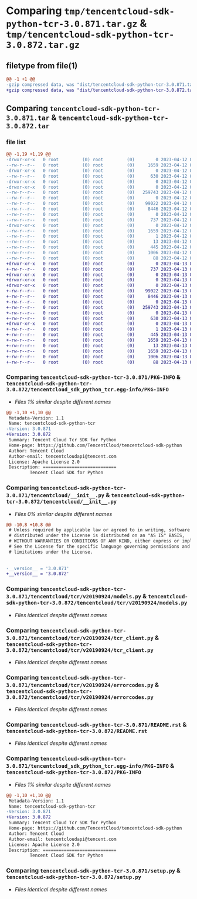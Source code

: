 # Comparing `tmp/tencentcloud-sdk-python-tcr-3.0.871.tar.gz` & `tmp/tencentcloud-sdk-python-tcr-3.0.872.tar.gz`

## filetype from file(1)

```diff
@@ -1 +1 @@
-gzip compressed data, was "dist/tencentcloud-sdk-python-tcr-3.0.871.tar", last modified: Wed Apr 12 00:42:25 2023, max compression
+gzip compressed data, was "dist/tencentcloud-sdk-python-tcr-3.0.872.tar", last modified: Thu Apr 13 00:58:52 2023, max compression
```

## Comparing `tencentcloud-sdk-python-tcr-3.0.871.tar` & `tencentcloud-sdk-python-tcr-3.0.872.tar`

### file list

```diff
@@ -1,19 +1,19 @@
-drwxr-xr-x   0 root         (0) root         (0)        0 2023-04-12 00:42:25.000000 tencentcloud-sdk-python-tcr-3.0.871/
--rw-r--r--   0 root         (0) root         (0)     1659 2023-04-12 00:42:25.000000 tencentcloud-sdk-python-tcr-3.0.871/PKG-INFO
-drwxr-xr-x   0 root         (0) root         (0)        0 2023-04-12 00:42:25.000000 tencentcloud-sdk-python-tcr-3.0.871/tencentcloud/
--rw-r--r--   0 root         (0) root         (0)      630 2023-04-12 00:42:25.000000 tencentcloud-sdk-python-tcr-3.0.871/tencentcloud/__init__.py
-drwxr-xr-x   0 root         (0) root         (0)        0 2023-04-12 00:42:25.000000 tencentcloud-sdk-python-tcr-3.0.871/tencentcloud/tcr/
-drwxr-xr-x   0 root         (0) root         (0)        0 2023-04-12 00:42:25.000000 tencentcloud-sdk-python-tcr-3.0.871/tencentcloud/tcr/v20190924/
--rw-r--r--   0 root         (0) root         (0)   259743 2023-04-12 00:42:25.000000 tencentcloud-sdk-python-tcr-3.0.871/tencentcloud/tcr/v20190924/models.py
--rw-r--r--   0 root         (0) root         (0)        0 2023-04-12 00:42:25.000000 tencentcloud-sdk-python-tcr-3.0.871/tencentcloud/tcr/v20190924/__init__.py
--rw-r--r--   0 root         (0) root         (0)    99022 2023-04-12 00:42:25.000000 tencentcloud-sdk-python-tcr-3.0.871/tencentcloud/tcr/v20190924/tcr_client.py
--rw-r--r--   0 root         (0) root         (0)     8446 2023-04-12 00:42:25.000000 tencentcloud-sdk-python-tcr-3.0.871/tencentcloud/tcr/v20190924/errorcodes.py
--rw-r--r--   0 root         (0) root         (0)        0 2023-04-12 00:42:25.000000 tencentcloud-sdk-python-tcr-3.0.871/tencentcloud/tcr/__init__.py
--rw-r--r--   0 root         (0) root         (0)      737 2023-04-12 00:42:25.000000 tencentcloud-sdk-python-tcr-3.0.871/README.rst
-drwxr-xr-x   0 root         (0) root         (0)        0 2023-04-12 00:42:25.000000 tencentcloud-sdk-python-tcr-3.0.871/tencentcloud_sdk_python_tcr.egg-info/
--rw-r--r--   0 root         (0) root         (0)     1659 2023-04-12 00:42:25.000000 tencentcloud-sdk-python-tcr-3.0.871/tencentcloud_sdk_python_tcr.egg-info/PKG-INFO
--rw-r--r--   0 root         (0) root         (0)        1 2023-04-12 00:42:25.000000 tencentcloud-sdk-python-tcr-3.0.871/tencentcloud_sdk_python_tcr.egg-info/dependency_links.txt
--rw-r--r--   0 root         (0) root         (0)       13 2023-04-12 00:42:25.000000 tencentcloud-sdk-python-tcr-3.0.871/tencentcloud_sdk_python_tcr.egg-info/top_level.txt
--rw-r--r--   0 root         (0) root         (0)      445 2023-04-12 00:42:25.000000 tencentcloud-sdk-python-tcr-3.0.871/tencentcloud_sdk_python_tcr.egg-info/SOURCES.txt
--rw-r--r--   0 root         (0) root         (0)     1006 2023-04-12 00:42:25.000000 tencentcloud-sdk-python-tcr-3.0.871/setup.py
--rw-r--r--   0 root         (0) root         (0)       88 2023-04-12 00:42:25.000000 tencentcloud-sdk-python-tcr-3.0.871/setup.cfg
+drwxr-xr-x   0 root         (0) root         (0)        0 2023-04-13 00:58:52.000000 tencentcloud-sdk-python-tcr-3.0.872/
+-rw-r--r--   0 root         (0) root         (0)      737 2023-04-13 00:58:52.000000 tencentcloud-sdk-python-tcr-3.0.872/README.rst
+drwxr-xr-x   0 root         (0) root         (0)        0 2023-04-13 00:58:52.000000 tencentcloud-sdk-python-tcr-3.0.872/tencentcloud/
+drwxr-xr-x   0 root         (0) root         (0)        0 2023-04-13 00:58:52.000000 tencentcloud-sdk-python-tcr-3.0.872/tencentcloud/tcr/
+drwxr-xr-x   0 root         (0) root         (0)        0 2023-04-13 00:58:52.000000 tencentcloud-sdk-python-tcr-3.0.872/tencentcloud/tcr/v20190924/
+-rw-r--r--   0 root         (0) root         (0)    99022 2023-04-13 00:58:52.000000 tencentcloud-sdk-python-tcr-3.0.872/tencentcloud/tcr/v20190924/tcr_client.py
+-rw-r--r--   0 root         (0) root         (0)     8446 2023-04-13 00:58:52.000000 tencentcloud-sdk-python-tcr-3.0.872/tencentcloud/tcr/v20190924/errorcodes.py
+-rw-r--r--   0 root         (0) root         (0)        0 2023-04-13 00:58:52.000000 tencentcloud-sdk-python-tcr-3.0.872/tencentcloud/tcr/v20190924/__init__.py
+-rw-r--r--   0 root         (0) root         (0)   259743 2023-04-13 00:58:52.000000 tencentcloud-sdk-python-tcr-3.0.872/tencentcloud/tcr/v20190924/models.py
+-rw-r--r--   0 root         (0) root         (0)        0 2023-04-13 00:58:52.000000 tencentcloud-sdk-python-tcr-3.0.872/tencentcloud/tcr/__init__.py
+-rw-r--r--   0 root         (0) root         (0)      630 2023-04-13 00:58:52.000000 tencentcloud-sdk-python-tcr-3.0.872/tencentcloud/__init__.py
+drwxr-xr-x   0 root         (0) root         (0)        0 2023-04-13 00:58:52.000000 tencentcloud-sdk-python-tcr-3.0.872/tencentcloud_sdk_python_tcr.egg-info/
+-rw-r--r--   0 root         (0) root         (0)        1 2023-04-13 00:58:52.000000 tencentcloud-sdk-python-tcr-3.0.872/tencentcloud_sdk_python_tcr.egg-info/dependency_links.txt
+-rw-r--r--   0 root         (0) root         (0)      445 2023-04-13 00:58:52.000000 tencentcloud-sdk-python-tcr-3.0.872/tencentcloud_sdk_python_tcr.egg-info/SOURCES.txt
+-rw-r--r--   0 root         (0) root         (0)     1659 2023-04-13 00:58:52.000000 tencentcloud-sdk-python-tcr-3.0.872/tencentcloud_sdk_python_tcr.egg-info/PKG-INFO
+-rw-r--r--   0 root         (0) root         (0)       13 2023-04-13 00:58:52.000000 tencentcloud-sdk-python-tcr-3.0.872/tencentcloud_sdk_python_tcr.egg-info/top_level.txt
+-rw-r--r--   0 root         (0) root         (0)     1659 2023-04-13 00:58:52.000000 tencentcloud-sdk-python-tcr-3.0.872/PKG-INFO
+-rw-r--r--   0 root         (0) root         (0)     1006 2023-04-13 00:58:52.000000 tencentcloud-sdk-python-tcr-3.0.872/setup.py
+-rw-r--r--   0 root         (0) root         (0)       88 2023-04-13 00:58:52.000000 tencentcloud-sdk-python-tcr-3.0.872/setup.cfg
```

### Comparing `tencentcloud-sdk-python-tcr-3.0.871/PKG-INFO` & `tencentcloud-sdk-python-tcr-3.0.872/tencentcloud_sdk_python_tcr.egg-info/PKG-INFO`

 * *Files 1% similar despite different names*

```diff
@@ -1,10 +1,10 @@
 Metadata-Version: 1.1
 Name: tencentcloud-sdk-python-tcr
-Version: 3.0.871
+Version: 3.0.872
 Summary: Tencent Cloud Tcr SDK for Python
 Home-page: https://github.com/TencentCloud/tencentcloud-sdk-python
 Author: Tencent Cloud
 Author-email: tencentcloudapi@tencent.com
 License: Apache License 2.0
 Description: ============================
         Tencent Cloud SDK for Python
```

### Comparing `tencentcloud-sdk-python-tcr-3.0.871/tencentcloud/__init__.py` & `tencentcloud-sdk-python-tcr-3.0.872/tencentcloud/__init__.py`

 * *Files 0% similar despite different names*

```diff
@@ -10,8 +10,8 @@
 # Unless required by applicable law or agreed to in writing, software
 # distributed under the License is distributed on an "AS IS" BASIS,
 # WITHOUT WARRANTIES OR CONDITIONS OF ANY KIND, either express or implied.
 # See the License for the specific language governing permissions and
 # limitations under the License.
 
 
-__version__ = '3.0.871'
+__version__ = '3.0.872'
```

### Comparing `tencentcloud-sdk-python-tcr-3.0.871/tencentcloud/tcr/v20190924/models.py` & `tencentcloud-sdk-python-tcr-3.0.872/tencentcloud/tcr/v20190924/models.py`

 * *Files identical despite different names*

### Comparing `tencentcloud-sdk-python-tcr-3.0.871/tencentcloud/tcr/v20190924/tcr_client.py` & `tencentcloud-sdk-python-tcr-3.0.872/tencentcloud/tcr/v20190924/tcr_client.py`

 * *Files identical despite different names*

### Comparing `tencentcloud-sdk-python-tcr-3.0.871/tencentcloud/tcr/v20190924/errorcodes.py` & `tencentcloud-sdk-python-tcr-3.0.872/tencentcloud/tcr/v20190924/errorcodes.py`

 * *Files identical despite different names*

### Comparing `tencentcloud-sdk-python-tcr-3.0.871/README.rst` & `tencentcloud-sdk-python-tcr-3.0.872/README.rst`

 * *Files identical despite different names*

### Comparing `tencentcloud-sdk-python-tcr-3.0.871/tencentcloud_sdk_python_tcr.egg-info/PKG-INFO` & `tencentcloud-sdk-python-tcr-3.0.872/PKG-INFO`

 * *Files 1% similar despite different names*

```diff
@@ -1,10 +1,10 @@
 Metadata-Version: 1.1
 Name: tencentcloud-sdk-python-tcr
-Version: 3.0.871
+Version: 3.0.872
 Summary: Tencent Cloud Tcr SDK for Python
 Home-page: https://github.com/TencentCloud/tencentcloud-sdk-python
 Author: Tencent Cloud
 Author-email: tencentcloudapi@tencent.com
 License: Apache License 2.0
 Description: ============================
         Tencent Cloud SDK for Python
```

### Comparing `tencentcloud-sdk-python-tcr-3.0.871/setup.py` & `tencentcloud-sdk-python-tcr-3.0.872/setup.py`

 * *Files identical despite different names*

